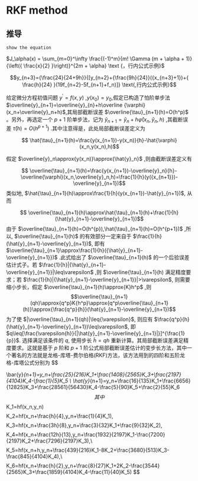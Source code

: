 # RKF method 
## 推导
```
show the equation
```


$J_\alpha(x) = \sum_{m=0}^\infty \frac{(-1)^m}{m! \Gamma (m + \alpha + 1)} {\left({ \frac{x}{2} }\right)}^{2m + \alpha} \text {，行内公式示例}$

$$y_{n+3}={\frac{24}{24+9h}}{[y_{n+2}+{\frac{9h}{24}}({x_{n+3}+1})+{ \frac{h}{24} }(19f_{n+2}-5f_{n+1}+f_n)]} \text{,行内公式示例}$$


给定微分方程初值问题 $y^{'}=f(x,y)$ ,$y(x_0)=y_0$,假定已构造了怕阶单步法 $\overline{y}_{n+1}=\overline{y}_{n}+h\overline {\varphi}(x_n+\overline{y}_n+h)$,其局部截断误差 $\overline{\tau}_{n+1}(h)=O(h^p)$ 。另外，再选定一个 $p+1$ 阶单步法，记为 $\hat{y}_{n+1}=\hat{y}_n+h\hat{\varphi}(x_n,\hat{y}_n,h)$ ,其截断误差 $\hat{\tau}(h)=O(h^{p+1})$ .其中注意得是，此处局部截断误差定义为

$$ \hat{\tau}_{n+1}(h)=\frac{y(x_{n+1})-y(x_n)}{h}-\hat{\varphi}(x_n,y(x_n),h)$$

假定 $\overline{y}_n\approx{y(x_n)}\approx{\hat{y}_n}$ ,则由截断误差定义有

$$ \overline{\tau}_{n+1}(h)=\frac{y(x_{n+1})-\overline{y}_n}{h}-\overline{\varphi}(x_n,\overline{y}_n,h)=\frac{1}{h}(y({x_{n+1}})-\overline{y}_{n+1})$$
类似地, $\hat{\tau}_{n+1}(h)\approx\frac{1}{h}(y(x_{n+1})-\hat{y}_{n+1})$, 从而

$$ \overline{\tau}_{n+1}(h)\approx\hat{\tau}_{n+1}(h)+\frac{1}{h}(\hat{y}_{n+1}-\overline{y}_{n+1})$$
由于 $\overline{\tau}_{n+1}(h)=O(h^{p}),\hat{\tau}_{n+1}(h)=O(h^{p+1})$ ,所以, $\overline{\tau}_{n+1}(h)$ 的有效部分一定来自于 $\frac{1}{h}(\hat{y}_{n+1}-\overline{y}_{n+1})$,
即有 $\overline{\tau}_{n+1}\approx\frac{1}{h}({\hat{y}_{n+1}-\overline{y}_{n+1}})$ .此式给出了 $\overline{\tau}_{n+1}(h)$ 的一个后验误差估计式子。若  $\frac{1}{h}|{\hat{y}_{n+1}-\overline{y}_{n+1}}|\leq\varepsilon$ ,则 $\overline{\tau}_{n+1}(h) 满足精度要求；若 
$\frac{1}{h}|{\hat{y}_{n+1}-\overline{y}_{n+1}}|>\varepsilon$, 则需要缩小步长，假定 $\overline{\tau}_{n+1}(h)\approx{K}h^p$ ,则
$$\overline{\tau}_{n+1}(qh)\approx{q^p}K{h^p}\approx{q^p\overline{\tau}_{n+1}(h)}\approx{\frac{q^p}{h}}(\hat{y}_{n+1}-\overline{y}_{n+1})$$
为了使 $|\overline{\tau}_{n+1}(qh)|\leq{\varepsilon}$, 则应有 $\frac{q^p}{h}(\hat{y}_{n+1}-\overline{y}_{n+1})\leq\varepsilon$, 即 $q\leq[\frac{\varepsilon{h}}{|\hat{y}_{n+1}-\overline{y}_{n+1}|}]^{\frac{1}{p}}$. 选择满足该条件的 $q$, 使用步长 $\widetilde{h}=qh$ 重新计算。其局部截断误差满足精度要求。这就是基于 $p$ 阶和 $p+1$ 阶公式局部截断误差估计的变步长方法，其中一个著名的方法就是龙格-库塔-费尔伯格(RKF)方法，该方法用到的四阶和五阶龙格-库塔公式分别为
$$
 
\bar{y}_{n+1}=y_n+\frac{25}{216}K_1+\frac{1408}{2565}K_3+\frac{2197}{4104}K_4-\frac{1}{5}K_5
\\
\hat{y}_{n+1}=y_n+\frac{16}{135}K_1+\frac{6656}{12825}K_3+\frac{28561}{56430}K_4-\frac{5}{90}K_5+\frac{2}{55}K_6
$$
其中
$$
K_1=hf(x_n,y_n)
$$
$$
K_2=hf(x_n+\frac{h}{4},y_n+\frac{1}{4}K_1),
$$
$$
K_3=hf(x_n+\frac{3h}{8},y_n+\frac{3}{32}K_1+\frac{9}{32}K_2),
$$
$$
K_4=hf(x_n+\frac{12h}{13},y_n+\frac{1932}{2197}K_1-\frac{7200}{2197}K_2+\frac{7296}{2197}K_3),\\
$$
$$
K_5=hf(x_n+h,y_n+\frac{439}{216}K_1-8K_2+\frac{3680}{513}K_3-\frac{845}{4104}K_4),\\
$$
$$
K_6=hf(x_n+\frac{h}{2},y_n+\frac{8}{27}K_1+2K_2-\frac{3544}{2565}K_3+\frac{1859}{4104}K_4-\frac{11}{40}K_5)
$$
